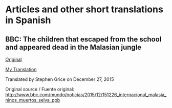 # Articles and other short translations in Spanish

## BBC: The children that escaped from the school and appeared dead in the Malasian jungle

[Original](bbc_children_malaysia_original.md)

[My Translation](bbc_children_malaysia_translation.md)

Translated by Stephen Grice on December 27, 2015

Original source / Fuente original: http://www.bbc.com/mundo/noticias/2015/12/151226_internacional_malasia_ninos_muertos_selva_ppb
